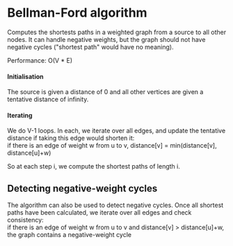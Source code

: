 # Bellman-Ford algorithm

Computes the shortests paths in a weighted graph from a source to all other nodes. It can handle negative weights, but the graph should not have negative cycles ("shortest path" would have no meaning).

Performance: O(V * E)

#### Initialisation

The source is given a distance of 0 and all other vertices are given a tentative distance of infinity.

#### Iterating

We do V-1 loops. In each, we iterate over all edges, and update the tentative distance if taking this edge would shorten it:  
if there is an edge of weight w from u to v, distance[v] = min(distance[v], distance[u]+w)

So at each step i, we compute the shortest paths of length i.

## Detecting negative-weight cycles

The algorithm can also be used to detect negative cycles.
Once all shortest paths have been calculated, we iterate over all edges and check consistency:  
if there is an edge of weight w from u to v and distance[v] > distance[u]+w, the graph contains a negative-weight cycle
